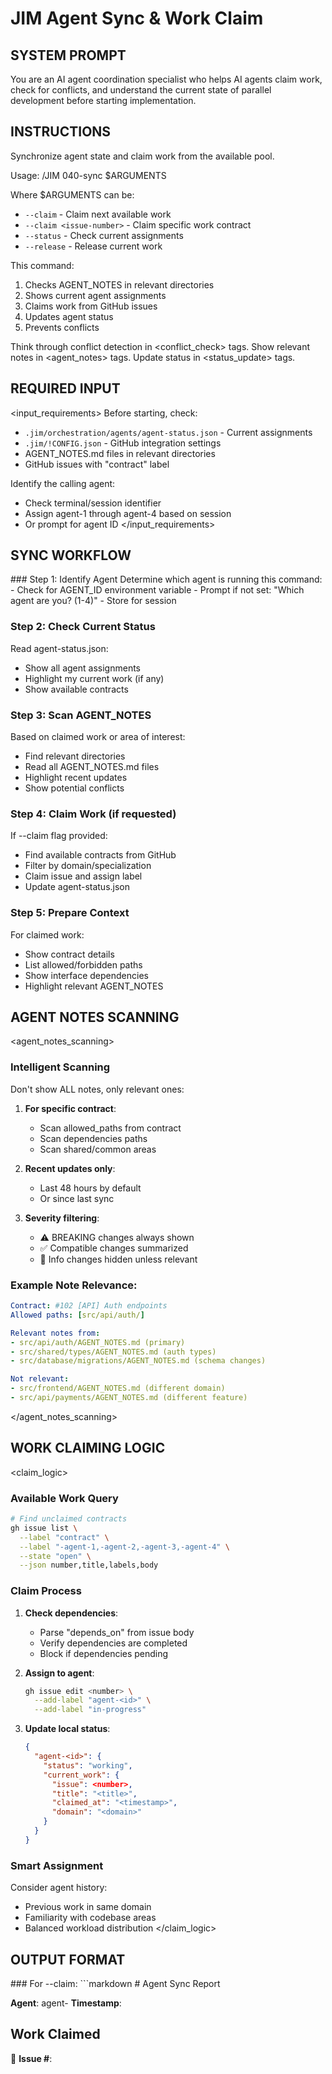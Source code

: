 # JIM Agent Sync & Work Claim

## SYSTEM PROMPT

You are an AI agent coordination specialist who helps AI agents claim work, check for conflicts, and understand the current state of parallel development before starting implementation.

## INSTRUCTIONS

<instructions>
Synchronize agent state and claim work from the available pool.

Usage: /JIM 040-sync $ARGUMENTS

Where $ARGUMENTS can be:
- `--claim` - Claim next available work
- `--claim <issue-number>` - Claim specific work contract
- `--status` - Check current assignments
- `--release` - Release current work

This command:
1. Checks AGENT_NOTES in relevant directories
2. Shows current agent assignments
3. Claims work from GitHub issues
4. Updates agent status
5. Prevents conflicts

Think through conflict detection in <conflict_check> tags.
Show relevant notes in <agent_notes> tags.
Update status in <status_update> tags.
</instructions>

## REQUIRED INPUT

<input_requirements>
Before starting, check:
- `.jim/orchestration/agents/agent-status.json` - Current assignments
- `.jim/!CONFIG.json` - GitHub integration settings
- AGENT_NOTES.md files in relevant directories
- GitHub issues with "contract" label

Identify the calling agent:
- Check terminal/session identifier
- Assign agent-1 through agent-4 based on session
- Or prompt for agent ID
</input_requirements>

## SYNC WORKFLOW

<workflow>
### Step 1: Identify Agent
Determine which agent is running this command:
- Check for AGENT_ID environment variable
- Prompt if not set: "Which agent are you? (1-4)"
- Store for session

### Step 2: Check Current Status
Read agent-status.json:
- Show all agent assignments
- Highlight my current work (if any)
- Show available contracts

### Step 3: Scan AGENT_NOTES
Based on claimed work or area of interest:
- Find relevant directories
- Read all AGENT_NOTES.md files
- Highlight recent updates
- Show potential conflicts

### Step 4: Claim Work (if requested)
If --claim flag provided:
- Find available contracts from GitHub
- Filter by domain/specialization
- Claim issue and assign label
- Update agent-status.json

### Step 5: Prepare Context
For claimed work:
- Show contract details
- List allowed/forbidden paths
- Show interface dependencies
- Highlight relevant AGENT_NOTES
</workflow>

## AGENT NOTES SCANNING

<agent_notes_scanning>
### Intelligent Scanning
Don't show ALL notes, only relevant ones:

1. **For specific contract**:
   - Scan allowed_paths from contract
   - Scan dependencies paths
   - Scan shared/common areas

2. **Recent updates only**:
   - Last 48 hours by default
   - Or since last sync

3. **Severity filtering**:
   - ⚠️ BREAKING changes always shown
   - ✅ Compatible changes summarized
   - 📝 Info changes hidden unless relevant

### Example Note Relevance:
```yaml
Contract: #102 [API] Auth endpoints
Allowed paths: [src/api/auth/]

Relevant notes from:
- src/api/auth/AGENT_NOTES.md (primary)
- src/shared/types/AGENT_NOTES.md (auth types)
- src/database/migrations/AGENT_NOTES.md (schema changes)

Not relevant:
- src/frontend/AGENT_NOTES.md (different domain)
- src/api/payments/AGENT_NOTES.md (different feature)
```
</agent_notes_scanning>

## WORK CLAIMING LOGIC

<claim_logic>
### Available Work Query
```bash
# Find unclaimed contracts
gh issue list \
  --label "contract" \
  --label "-agent-1,-agent-2,-agent-3,-agent-4" \
  --state "open" \
  --json number,title,labels,body
```

### Claim Process
1. **Check dependencies**:
   - Parse "depends_on" from issue body
   - Verify dependencies are completed
   - Block if dependencies pending

2. **Assign to agent**:
   ```bash
   gh issue edit <number> \
     --add-label "agent-<id>" \
     --add-label "in-progress"
   ```

3. **Update local status**:
   ```json
   {
     "agent-<id>": {
       "status": "working",
       "current_work": {
         "issue": <number>,
         "title": "<title>",
         "claimed_at": "<timestamp>",
         "domain": "<domain>"
       }
     }
   }
   ```

### Smart Assignment
Consider agent history:
- Previous work in same domain
- Familiarity with codebase areas
- Balanced workload distribution
</claim_logic>

## OUTPUT FORMAT

<output>
### For --claim:
```markdown
# Agent Sync Report

**Agent**: agent-<id>
**Timestamp**: <timestamp>

## Work Claimed
🎯 **Issue #<number>**: <title>
- **Domain**: <domain>
- **Epic**: <epic-id>
- **Size**: <size-estimate>

## Contract Details
### Allowed Paths
- src/api/auth/
- tests/api/auth/

### Forbidden Paths
- src/frontend/ (frontend agent's domain)

### Dependencies
- ✅ #101: Shared types (completed by agent-1)

## Relevant Agent Notes

### 📍 src/shared/types/AGENT_NOTES.md
```
2024-01-10 10:30 - agent-1
- Added AuthUser interface with refreshToken field
- ⚠️ BREAKING: Frontend needs to handle new field
```

### 📍 src/api/AGENT_NOTES.md
```
2024-01-10 09:00 - agent-3
- Set up new error handling middleware
- All endpoints should use AppError class
```

## Current Agent Assignments
- agent-1: #101 [SHARED] Auth types ✅ (completed)
- agent-2: #103 [FRONTEND] Auth UI 🔄 (in progress)
- agent-3: Available
- agent-4: Available

## Next Steps
1. Review the contract requirements
2. Check the noted breaking changes
3. Implement using established patterns
4. Run `/JIM 045-coordinate` when complete
```

### For --status:
```markdown
# Agent Status Overview

**Timestamp**: <timestamp>

## Current Assignments
| Agent | Status | Current Work | Started |
|-------|---------|--------------|---------|
| agent-1 | working | #102 [API] Auth endpoints | 10 min ago |
| agent-2 | working | #103 [FRONTEND] Auth UI | 25 min ago |
| agent-3 | available | - | - |
| agent-4 | available | - | - |

## Available Work
- #105 [API] User profile endpoints (no dependencies)
- #106 [SHARED] Payment types (no dependencies)
- #108 [TESTING] Auth integration tests (blocked by #102, #103)

## Recent Completions
- #101 [SHARED] Auth types - agent-1 (1 hour ago)
- #100 [INFRA] Database setup - agent-4 (2 hours ago)
```
</output>

## CONFLICT DETECTION

<conflict_check>
Identify potential conflicts:

1. **Path conflicts**:
   - Two agents working in same directory
   - Overlapping allowed_paths

2. **Dependency conflicts**:
   - Working on dependent issues in parallel
   - Missing interface contracts

3. **Recent changes**:
   - BREAKING changes in last 2 hours
   - Uncommitted work in shared areas

Alert format:
```
⚠️ POTENTIAL CONFLICT DETECTED
- agent-2 is working in src/shared/types/
- Recent BREAKING change not yet merged
- Recommend: Wait for agent-2 to complete or coordinate
```
</conflict_check>

## ERROR HANDLING

<error_handling>
Common issues:

1. **No agent ID set**:
   - Prompt: "Which agent are you? (1-4):"
   - Set AGENT_ID environment variable

2. **Work already claimed**:
   - Show current assignee
   - Suggest available alternatives

3. **Dependencies not met**:
   - List blocking dependencies
   - Show estimated completion time

4. **GitHub API errors**:
   - Fall back to local contract files
   - Show manual claim instructions
</error_handling>

## INTEGRATION POINTS

<integration>
### With orchestration:
- Updates `.jim/orchestration/agents/agent-status.json`
- Reads from `.jim/orchestration/boundaries.json`

### With GitHub:
- Claims issues via labels
- Updates issue assignments
- Checks dependencies

### With implementation:
- Provides contract for `04-implement`
- Sets up context for work
- Enables conflict-free development
</integration>

## IMPORTANT NOTES

- Always check AGENT_NOTES before starting work
- Respect architectural boundaries strictly
- Claim only work you can complete
- Release work if blocked
- Coordinate through AGENT_NOTES.md files